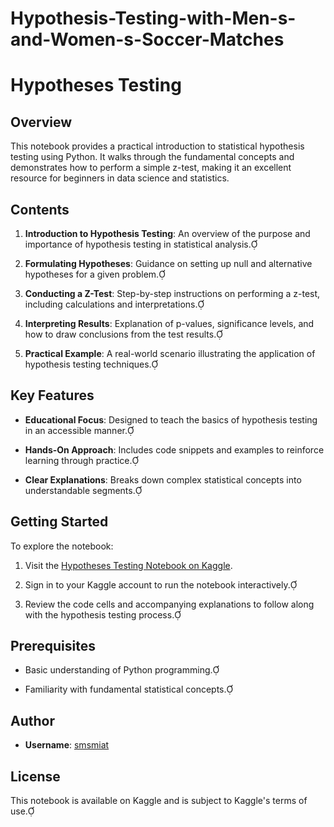 # Hypothesis-Testing-with-Men-s-and-Women-s-Soccer-Matches

# Hypotheses Testing

## Overview

This notebook provides a practical introduction to statistical hypothesis testing using Python. It walks through the fundamental concepts and demonstrates how to perform a simple z-test, making it an excellent resource for beginners in data science and statistics.

## Contents

1. **Introduction to Hypothesis Testing**: An overview of the purpose and importance of hypothesis testing in statistical analysis.

2. **Formulating Hypotheses**: Guidance on setting up null and alternative hypotheses for a given problem.

3. **Conducting a Z-Test**: Step-by-step instructions on performing a z-test, including calculations and interpretations.

4. **Interpreting Results**: Explanation of p-values, significance levels, and how to draw conclusions from the test results.

5. **Practical Example**: A real-world scenario illustrating the application of hypothesis testing techniques.

## Key Features

- **Educational Focus**: Designed to teach the basics of hypothesis testing in an accessible manner.

- **Hands-On Approach**: Includes code snippets and examples to reinforce learning through practice.

- **Clear Explanations**: Breaks down complex statistical concepts into understandable segments.

## Getting Started

To explore the notebook:

1. Visit the [Hypotheses Testing Notebook on Kaggle](https://www.kaggle.com/code/smsmiat/notebook-hypotheses-testing).

2. Sign in to your Kaggle account to run the notebook interactively.

3. Review the code cells and accompanying explanations to follow along with the hypothesis testing process.

## Prerequisites

- Basic understanding of Python programming.

- Familiarity with fundamental statistical concepts.

## Author

- **Username**: [smsmiat](https://www.kaggle.com/smsmiat)

## License

This notebook is available on Kaggle and is subject to Kaggle's terms of use. 

